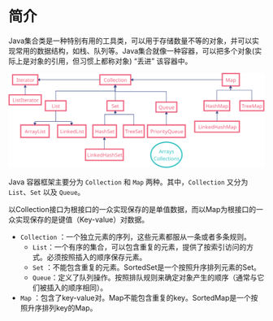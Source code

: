 # 简介

Java集合类是一种特别有用的工具类，可以用于存储数量不等的对象，并可以实现常用的数据结构，如栈、队列等。Java集合就像一种容器，可以把多个对象(实际上是对象的引用，但习惯上都称对象) “丢进” 该容器中。

![](assets/容器.svg)

Java 容器框架主要分为 `Collection` 和 `Map` 两种。其中，`Collection` 又分为 `List`、`Set` 以及 `Queue`。

以Collection接口为根接口的一众实现保存的是单值数据，而以Map为根接口的一众实现保存的是键值（Key-value）对数据。

- `Collection` ：一个独立元素的序列，这些元素都服从一条或者多条规则。
    - `List`：一个有序的集合，可以包含重复的元素，提供了按索引访问的方式。必须按照插入的顺序保存元素。
    - `Set` ：不能包含重复的元素。SortedSet是一个按照升序排列元素的Set。
    - `Queue`：定义了队列操作。按照排队规则来确定对象产生的顺序（通常与它们被插入的顺序相同）。
- `Map` ：包含了key-value对。Map不能包含重复的key。SortedMap是一个按照升序排列key的Map。
